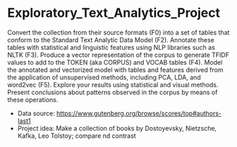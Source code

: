 # Exploratory_Text_Analytics_Project


Convert the collection from their source formats (F0) into a set of tables that conform to the Standard Text Analytic Data Model (F2).
Annotate these tables with statistical and linguistic features using NLP libraries such as NLTK (F3).
Produce a vector representation of the corpus to generate TFIDF values to add to the TOKEN (aka CORPUS) and VOCAB tables (F4).
Model the annotated and vectorized model with tables and features derived from the application of unsupervised methods, including PCA, LDA, and word2vec (F5).
Explore your results using statistical and visual methods.
Present conclusions about patterns observed in the corpus by means of these operations.


- Data source: https://www.gutenberg.org/browse/scores/top#authors-last1
- Project idea: Make a collection of books by Dostoyevsky, Nietzsche, Kafka, Leo Tolstoy; compare nd contrast

